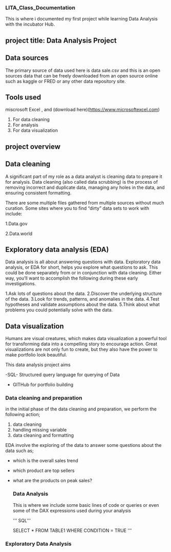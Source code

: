 ### LITA_Class_Documentation

This is where i documented my first project while learning Data Analysis with the incubator Hub.

## project title: Data Analysis Project 

## Data sources
The primary source of data used here is data sale.csv and this is an open sources data that can be freely downloaded from an open source online such as kaggle or FRED or any other data repository site.

## Tools used 
miscrosoft Excel , and (download here)(https://www.microsoftexcel.com)
1. For data cleaning
2. For analysis
3. For data visualization


## project overview

## Data cleaning
A significant part of my role as a data analyst is cleaning data to prepare it for analysis. Data cleaning (also called data scrubbing) is the process of removing incorrect and duplicate data, managing any holes in the data, and ensuring consistent formatting. 

There are some multiple files gathered from multiple sources without much curation. Some sites where you to find “dirty” data sets to work with include:

1.Data.gov

2.Data.world


## Exploratory data analysis (EDA)
Data analysis is all about answering questions with data. Exploratory data analysis, or EDA for short, helps you explore what questions to ask. This could be done separately from or in conjunction with data cleaning. Either way, you’ll want to accomplish the following during these early investigations.

1.Ask lots of questions about the data.
2.Discover the underlying structure of the data.
3.Look for trends, patterns, and anomalies in the data.
4.Test hypotheses and validate assumptions about the data.
5.Think about what problems you could potentially solve with the data.

## Data visualization
Humans are visual creatures, which makes data visualization a powerful tool for transforming data into a compelling story to encourage action. Great visualizations are not only fun to create, but they also have the power to make portfolio look beautiful.

This data analysis project aims 



   

-SQL- Structured query language for querying of Data 
- GITHub for portfolio building

 ### Data cleaning and preparation 
 in the initial phase of the data cleaning and preparation, we perform the following action;
 1. data cleaning
 2. handling missing variable
 3. data cleaning and formatting


EDA involve the exploring of the data to answer some questions about the data such as;
- which is the overall sales trend
- which product are top sellers
- what are the products on peak sales?

  ### Data Analysis
  This is where we include some basic lines of code or queries or even some of the DAX expressions used during your analysis

  ''' SQL'''

  SELECT * FROM TABLE1
  WHERE CONDITION = TRUE
  '''


### Exploratory Data Analysis

 


